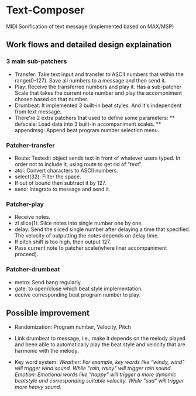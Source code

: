 # Text-Composer
MIDI Sonification of text message (implemented based on MAX/MSP)

## Work flows and detailed design explaination
### 3 main sub-patchers
* Transfer: Take text input and transfer to ASCII numbers that within the range(0-127). Save all numbers to a message and then send it.
* Play: Receive the transferred numbers and play it. Has a sub-patcher Scale that takes the current note number and play the accompniment chosen based on that number.
* Drumbeat: It implemented 3 built-in beat styles. And it's independent from text message.
* There're 2 extra patchers that used to define some parameters:
** defscale: Load data into 3 built-in accompaniment scales.
** appendmsg: Append beat program number selection menu.

### Patcher-transfer
* Route: Textedit object sends text in front of whatever users typed. In order not to include it, using route to get rid of "text".
* atoi: Convert characters to ASCII numbers.
* select(32): Filter the space.
* If out of bound then subtract it by 127.
* send: Integrate to message and send it.

### Patcher-play
* Receive notes.
* zl slice(1): Slice notes into single number one by one.
* delay: Send the sliced single number after delaying a time that specified. The velocity of outputting the notes depends on delay time.
* If pitch shift is too high, then output 127.
* Pass current note to patcher scale(where liner accompaniment proceed).

### Patcher-drumbeat
* metro: Send bang regularly.
* gate: to open/close which beat style implementation.
* eceive corresponding beat program number to play.

## Possible improvement
* Randomization: Program number, Velocity, Pitch

* Link drumbeat to message, i.e., make it depends on the melody played and been able to automatically play the beat style and velocity that are harmonic with the melody.

* Key word system: *Weather: For example, key words like "windy, wind" will trigger wind sound. While "rain, rainy" will trigger rain sound.* *Emotion: Emotional words like "happy" will trigger a more dynamic beatstyle and corresponding suitable velocity. While "sad" will trigger more heavy sound.*
